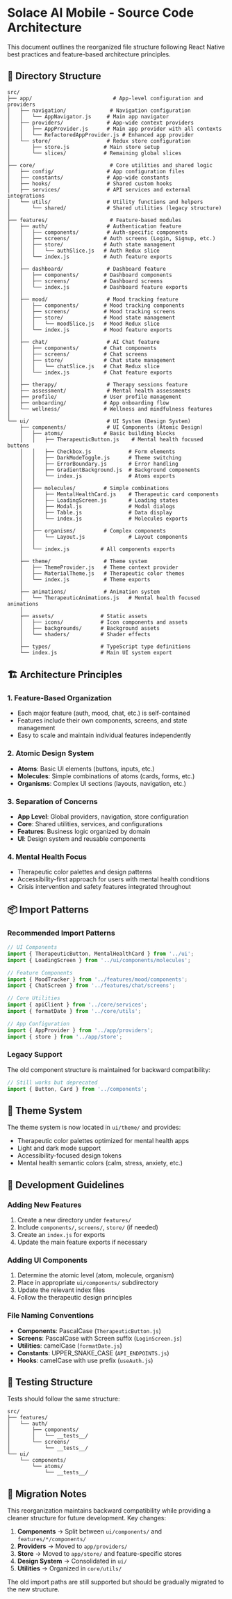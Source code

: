 # Solace AI Mobile - Source Code Architecture

This document outlines the reorganized file structure following React Native best practices and feature-based architecture principles.

## 📁 Directory Structure

```
src/
├── app/                          # App-level configuration and providers
│   ├── navigation/              # Navigation configuration
│   │   └── AppNavigator.js     # Main app navigator
│   ├── providers/              # App-wide context providers
│   │   ├── AppProvider.js      # Main app provider with all contexts
│   │   └── RefactoredAppProvider.js # Enhanced app provider
│   └── store/                  # Redux store configuration
│       ├── store.js           # Main store setup
│       └── slices/            # Remaining global slices
│
├── core/                        # Core utilities and shared logic
│   ├── config/                 # App configuration files
│   ├── constants/              # App-wide constants
│   ├── hooks/                  # Shared custom hooks
│   ├── services/               # API services and external integrations
│   └── utils/                  # Utility functions and helpers
│       └── shared/             # Shared utilities (legacy structure)
│
├── features/                    # Feature-based modules
│   ├── auth/                   # Authentication feature
│   │   ├── components/         # Auth-specific components
│   │   ├── screens/           # Auth screens (Login, Signup, etc.)
│   │   ├── store/             # Auth state management
│   │   │   └── authSlice.js   # Auth Redux slice
│   │   └── index.js           # Auth feature exports
│   │
│   ├── dashboard/              # Dashboard feature
│   │   ├── components/        # Dashboard components
│   │   ├── screens/           # Dashboard screens
│   │   └── index.js           # Dashboard feature exports
│   │
│   ├── mood/                   # Mood tracking feature
│   │   ├── components/        # Mood tracking components
│   │   ├── screens/           # Mood tracking screens
│   │   ├── store/             # Mood state management
│   │   │   └── moodSlice.js   # Mood Redux slice
│   │   └── index.js           # Mood feature exports
│   │
│   ├── chat/                   # AI Chat feature
│   │   ├── components/        # Chat components
│   │   ├── screens/           # Chat screens
│   │   ├── store/             # Chat state management
│   │   │   └── chatSlice.js   # Chat Redux slice
│   │   └── index.js           # Chat feature exports
│   │
│   ├── therapy/                # Therapy sessions feature
│   ├── assessment/             # Mental health assessments
│   ├── profile/               # User profile management
│   ├── onboarding/            # App onboarding flow
│   └── wellness/              # Wellness and mindfulness features
│
└── ui/                         # UI System (Design System)
    ├── components/             # UI Components (Atomic Design)
    │   ├── atoms/             # Basic building blocks
    │   │   ├── TherapeuticButton.js    # Mental health focused buttons
    │   │   ├── Checkbox.js            # Form elements
    │   │   ├── DarkModeToggle.js      # Theme switching
    │   │   ├── ErrorBoundary.js       # Error handling
    │   │   ├── GradientBackground.js  # Background components
    │   │   └── index.js               # Atoms exports
    │   │
    │   ├── molecules/         # Simple combinations
    │   │   ├── MentalHealthCard.js    # Therapeutic card components
    │   │   ├── LoadingScreen.js       # Loading states
    │   │   ├── Modal.js               # Modal dialogs
    │   │   ├── Table.js               # Data display
    │   │   └── index.js               # Molecules exports
    │   │
    │   ├── organisms/         # Complex components
    │   │   └── Layout.js              # Layout components
    │   │
    │   └── index.js          # All components exports
    │
    ├── theme/                 # Theme system
    │   ├── ThemeProvider.js   # Theme context provider
    │   ├── MaterialTheme.js   # Therapeutic color themes
    │   └── index.js           # Theme exports
    │
    ├── animations/            # Animation system
    │   └── TherapeuticAnimations.js   # Mental health focused animations
    │
    ├── assets/               # Static assets
    │   ├── icons/            # Icon components and assets
    │   ├── backgrounds/      # Background assets
    │   └── shaders/          # Shader effects
    │
    ├── types/                # TypeScript type definitions
    └── index.js              # Main UI system export
```

## 🏗️ Architecture Principles

### 1. Feature-Based Organization
- Each major feature (auth, mood, chat, etc.) is self-contained
- Features include their own components, screens, and state management
- Easy to scale and maintain individual features independently

### 2. Atomic Design System
- **Atoms**: Basic UI elements (buttons, inputs, etc.)
- **Molecules**: Simple combinations of atoms (cards, forms, etc.)
- **Organisms**: Complex UI sections (layouts, navigation, etc.)

### 3. Separation of Concerns
- **App Level**: Global providers, navigation, store configuration
- **Core**: Shared utilities, services, and configurations
- **Features**: Business logic organized by domain
- **UI**: Design system and reusable components

### 4. Mental Health Focus
- Therapeutic color palettes and design patterns
- Accessibility-first approach for users with mental health conditions
- Crisis intervention and safety features integrated throughout

## 📦 Import Patterns

### Recommended Import Patterns

```javascript
// UI Components
import { TherapeuticButton, MentalHealthCard } from '../ui';
import { LoadingScreen } from '../ui/components/molecules';

// Feature Components
import { MoodTracker } from '../features/mood/components';
import { ChatScreen } from '../features/chat/screens';

// Core Utilities
import { apiClient } from '../core/services';
import { formatDate } from '../core/utils';

// App Configuration
import { AppProvider } from '../app/providers';
import { store } from '../app/store';
```

### Legacy Support
The old component structure is maintained for backward compatibility:
```javascript
// Still works but deprecated
import { Button, Card } from '../components';
```

## 🎨 Theme System

The theme system is now located in `ui/theme/` and provides:
- Therapeutic color palettes optimized for mental health apps
- Light and dark mode support
- Accessibility-focused design tokens
- Mental health semantic colors (calm, stress, anxiety, etc.)

## 🔧 Development Guidelines

### Adding New Features
1. Create a new directory under `features/`
2. Include `components/`, `screens/`, `store/` (if needed)
3. Create an `index.js` for exports
4. Update the main feature exports if necessary

### Adding UI Components
1. Determine the atomic level (atom, molecule, organism)
2. Place in appropriate `ui/components/` subdirectory
3. Update the relevant index files
4. Follow the therapeutic design principles

### File Naming Conventions
- **Components**: PascalCase (`TherapeuticButton.js`)
- **Screens**: PascalCase with Screen suffix (`LoginScreen.js`)
- **Utilities**: camelCase (`formatDate.js`)
- **Constants**: UPPER_SNAKE_CASE (`API_ENDPOINTS.js`)
- **Hooks**: camelCase with use prefix (`useAuth.js`)

## 🧪 Testing Structure

Tests should follow the same structure:
```
src/
├── features/
│   └── auth/
│       ├── components/
│       │   └── __tests__/
│       └── screens/
│           └── __tests__/
└── ui/
    └── components/
        └── atoms/
            └── __tests__/
```

## 🔄 Migration Notes

This reorganization maintains backward compatibility while providing a cleaner structure for future development. Key changes:

1. **Components** → Split between `ui/components/` and `features/*/components/`
2. **Providers** → Moved to `app/providers/`
3. **Store** → Moved to `app/store/` and feature-specific stores
4. **Design System** → Consolidated in `ui/`
5. **Utilities** → Organized in `core/utils/`

The old import paths are still supported but should be gradually migrated to the new structure.